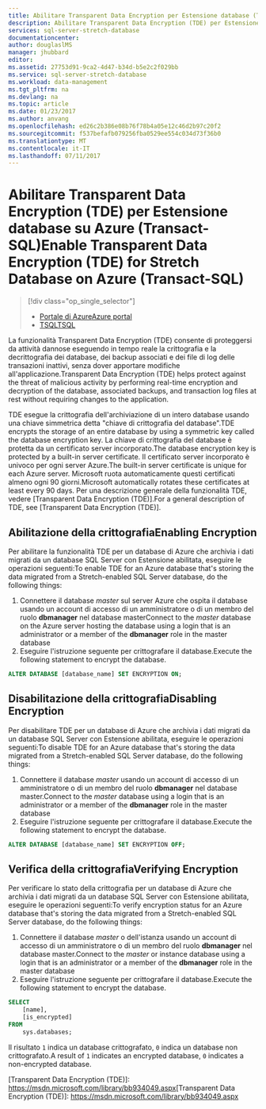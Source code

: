 ```yaml
---
title: Abilitare Transparent Data Encryption per Estensione database (T-SQL) - Azure | Documentazione Microsoft
description: Abilitare Transparent Data Encryption (TDE) per Estensione database di SQL Server su Azure TSQL
services: sql-server-stretch-database
documentationcenter: 
author: douglaslMS
manager: jhubbard
editor: 
ms.assetid: 27753d91-9ca2-4d47-b34d-b5e2c2f029bb
ms.service: sql-server-stretch-database
ms.workload: data-management
ms.tgt_pltfrm: na
ms.devlang: na
ms.topic: article
ms.date: 01/23/2017
ms.author: anvang
ms.openlocfilehash: ed26c2b386e08b76f78b4a05e12c46d2b97c20f2
ms.sourcegitcommit: f537befafb079256fba0529ee554c034d73f36b0
ms.translationtype: MT
ms.contentlocale: it-IT
ms.lasthandoff: 07/11/2017
---
```

# <a name="enable-transparent-data-encryption-tde-for-stretch-database-on-azure-transact-sql"></a><span data-ttu-id="6463c-103">Abilitare Transparent Data Encryption (TDE) per Estensione database su Azure (Transact-SQL)</span><span class="sxs-lookup"><span data-stu-id="6463c-103">Enable Transparent Data Encryption (TDE) for Stretch Database on Azure (Transact-SQL)</span></span>
> [!div class="op_single_selector"]
> * [<span data-ttu-id="6463c-104">Portale di Azure</span><span class="sxs-lookup"><span data-stu-id="6463c-104">Azure portal</span></span>](sql-server-stretch-database-encryption-tde.md)
> * [<span data-ttu-id="6463c-105">TSQL</span><span class="sxs-lookup"><span data-stu-id="6463c-105">TSQL</span></span>](sql-server-stretch-database-tde-tsql.md)
>
>

<span data-ttu-id="6463c-106">La funzionalità Transparent Data Encryption (TDE) consente di proteggersi da attività dannose eseguendo in tempo reale la crittografia e la decrittografia dei database, dei backup associati e dei file di log delle transazioni inattivi, senza dover apportare modifiche all'applicazione.</span><span class="sxs-lookup"><span data-stu-id="6463c-106">Transparent Data Encryption (TDE) helps protect against the threat of malicious activity by performing real-time encryption and decryption of the database, associated backups, and transaction log files at rest without requiring changes to the application.</span></span>

<span data-ttu-id="6463c-107">TDE esegue la crittografia dell'archiviazione di un intero database usando una chiave simmetrica detta "chiave di crittografia del database".</span><span class="sxs-lookup"><span data-stu-id="6463c-107">TDE encrypts the storage of an entire database by using a symmetric key called the database encryption key.</span></span> <span data-ttu-id="6463c-108">La chiave di crittografia del database è protetta da un certificato server incorporato.</span><span class="sxs-lookup"><span data-stu-id="6463c-108">The database encryption key is protected by a built-in server certificate.</span></span> <span data-ttu-id="6463c-109">Il certificato server incorporato è univoco per ogni server Azure.</span><span class="sxs-lookup"><span data-stu-id="6463c-109">The built-in server certificate is unique for each Azure server.</span></span> <span data-ttu-id="6463c-110">Microsoft ruota automaticamente questi certificati almeno ogni 90 giorni.</span><span class="sxs-lookup"><span data-stu-id="6463c-110">Microsoft automatically rotates these certificates at least every 90 days.</span></span> <span data-ttu-id="6463c-111">Per una descrizione generale della funzionalità TDE, vedere [Transparent Data Encryption (TDE)].</span><span class="sxs-lookup"><span data-stu-id="6463c-111">For a general description of TDE, see [Transparent Data Encryption (TDE)].</span></span>

## <a name="enabling-encryption"></a><span data-ttu-id="6463c-112">Abilitazione della crittografia</span><span class="sxs-lookup"><span data-stu-id="6463c-112">Enabling Encryption</span></span>
<span data-ttu-id="6463c-113">Per abilitare la funzionalità TDE per un database di Azure che archivia i dati migrati da un database SQL Server con Estensione abilitata, eseguire le operazioni seguenti:</span><span class="sxs-lookup"><span data-stu-id="6463c-113">To enable TDE for an Azure database that's storing the data migrated from a Stretch-enabled SQL Server database, do the following things:</span></span>

1. <span data-ttu-id="6463c-114">Connettere il database *master* sul server Azure che ospita il database usando un account di accesso di un amministratore o di un membro del ruolo **dbmanager** nel database master</span><span class="sxs-lookup"><span data-stu-id="6463c-114">Connect to the *master* database on the Azure server hosting the database using a login that is an administrator or a member of the **dbmanager** role in the master database</span></span>
2. <span data-ttu-id="6463c-115">Eseguire l'istruzione seguente per crittografare il database.</span><span class="sxs-lookup"><span data-stu-id="6463c-115">Execute the following statement to encrypt the database.</span></span>

```sql
ALTER DATABASE [database_name] SET ENCRYPTION ON;
```

## <a name="disabling-encryption"></a><span data-ttu-id="6463c-116">Disabilitazione della crittografia</span><span class="sxs-lookup"><span data-stu-id="6463c-116">Disabling Encryption</span></span>
<span data-ttu-id="6463c-117">Per disabilitare TDE per un database di Azure che archivia i dati migrati da un database SQL Server con Estensione abilitata, eseguire le operazioni seguenti:</span><span class="sxs-lookup"><span data-stu-id="6463c-117">To disable TDE for an Azure database that's storing the data migrated from a Stretch-enabled SQL Server database, do the following things:</span></span>

1. <span data-ttu-id="6463c-118">Connettere il database *master* usando un account di accesso di un amministratore o di un membro del ruolo **dbmanager** nel database master.</span><span class="sxs-lookup"><span data-stu-id="6463c-118">Connect to the *master* database using a login that is an administrator or a member of the **dbmanager** role in the master database</span></span>
2. <span data-ttu-id="6463c-119">Eseguire l'istruzione seguente per crittografare il database.</span><span class="sxs-lookup"><span data-stu-id="6463c-119">Execute the following statement to encrypt the database.</span></span>

```sql
ALTER DATABASE [database_name] SET ENCRYPTION OFF;
```

## <a name="verifying-encryption"></a><span data-ttu-id="6463c-120">Verifica della crittografia</span><span class="sxs-lookup"><span data-stu-id="6463c-120">Verifying Encryption</span></span>
<span data-ttu-id="6463c-121">Per verificare lo stato della crittografia per un database di Azure che archivia i dati migrati da un database SQL Server con Estensione abilitata, eseguire le operazioni seguenti:</span><span class="sxs-lookup"><span data-stu-id="6463c-121">To verify encryption status for an Azure database that's storing the data migrated from a Stretch-enabled SQL Server database, do the following things:</span></span>

1. <span data-ttu-id="6463c-122">Connettere il database *master* o dell'istanza usando un account di accesso di un amministratore o di un membro del ruolo **dbmanager** nel database master.</span><span class="sxs-lookup"><span data-stu-id="6463c-122">Connect to the *master* or instance database using a login that is an administrator or a member of the **dbmanager** role in the master database</span></span>
2. <span data-ttu-id="6463c-123">Eseguire l'istruzione seguente per crittografare il database.</span><span class="sxs-lookup"><span data-stu-id="6463c-123">Execute the following statement to encrypt the database.</span></span>

```sql
SELECT
    [name],
    [is_encrypted]
FROM
    sys.databases;
```

<span data-ttu-id="6463c-124">Il risultato ```1``` indica un database crittografato, ```0``` indica un database non crittografato.</span><span class="sxs-lookup"><span data-stu-id="6463c-124">A result of ```1``` indicates an encrypted database, ```0``` indicates a non-encrypted database.</span></span>

<!--Anchors-->
<span data-ttu-id="6463c-125">[Transparent Data Encryption (TDE)]: https://msdn.microsoft.com/library/bb934049.aspx</span><span class="sxs-lookup"><span data-stu-id="6463c-125">[Transparent Data Encryption (TDE)]: https://msdn.microsoft.com/library/bb934049.aspx</span></span>


<!--Image references-->

<!--Link references-->
